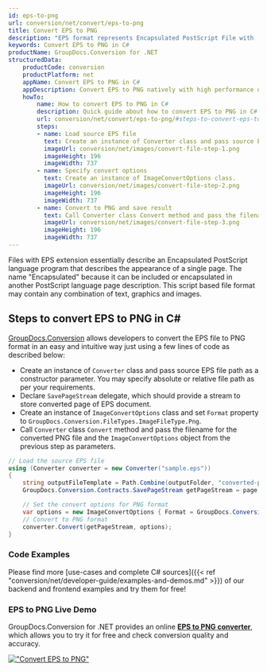 ```yaml
---
id: eps-to-png
url: conversion/net/convert/eps-to-png
title: Convert EPS to PNG
description: "EPS format represents Encapsulated PostScript File with .eps extension. Learn how to convert EPS to PNG file programmatically in C# language using GroupDocs.Conversion for .NET library."
keywords: Convert EPS to PNG in C#
productName: GroupDocs.Conversion for .NET
structuredData:
    productCode: conversion
    productPlatform: net
    appName: Convert EPS to PNG in C#
    appDescription: Convert EPS to PNG natively with high performance using C# language and server side GroupDocs.Conversion for .NET APIs, without the use of any software like Microsoft or Open Office.
    howTo:
        name: How to convert EPS to PNG in C# 
        description: Quick guide about how to convert EPS to PNG in C# with high performance and accuracy.
        url: conversion/net/convert/eps-to-png/#steps-to-convert-eps-to-png-in-c
        steps:
        - name: Load source EPS file 
          text: Create an instance of Converter class and pass source EPS file path as a constructor parameter. You may specify absolute or relative file path as per your requirements. 
          imageUrl: conversion/net/images/convert-file-step-1.png
          imageHeight: 196
          imageWidth: 737
        - name: Specify convert options 
          text: Create an instance of ImageConvertOptions class.
          imageUrl: conversion/net/images/convert-file-step-2.png
          imageHeight: 196
          imageWidth: 737
        - name: Convert to PNG and save result 
          text: Call Converter class Convert method and pass the filename for the converted HTML file and the ImageConvertOptions object from the previous step as parameters.
          imageUrl: conversion/net/images/convert-file-step-3.png
          imageHeight: 196
          imageWidth: 737
---
```


Files with EPS extension essentially describe an Encapsulated PostScript language program that describes the appearance of a single page. The name "Encapsulated" because it can be included or encapsulated in another PostScript language page description. This script based file format may contain any combination of text, graphics and images.

## Steps to convert EPS to PNG in C#

[GroupDocs.Conversion](https://products.groupdocs.com/conversion/net) allows developers to convert the EPS file to PNG format in an easy and intuitive way just using a few lines of code as described below:

* Create an instance of `Converter` class and pass source EPS file path as a constructor parameter. You may specify absolute or relative file path as per your requirements. 
* Declare `SavePageStream` delegate, which should provide a stream to store converted page of EPS document.
* Create an instance of `ImageConvertOptions` class and set `Format` property to `GroupDocs.Conversion.FileTypes.ImageFileType.Png`.
* Call `Converter` class `Convert` method and pass the filename for the converted PNG file and the `ImageConvertOptions` object from the previous step as parameters.

```csharp
// Load the source EPS file
using (Converter converter = new Converter("sample.eps"))
{
    string outputFileTemplate = Path.Combine(outputFolder, "converted-page-{0}.png");
    GroupDocs.Conversion.Contracts.SavePageStream getPageStream = page => new FileStream(string.Format(outputFileTemplate, page), FileMode.Create);

    // Set the convert options for PNG format
    var options = new ImageConvertOptions { Format = GroupDocs.Conversion.FileTypes.ImageFileType.Png };   
    // Convert to PNG format
    converter.Convert(getPageStream, options);
}
```

### Code Examples

Please find more [use-cases and complete C# sources]({{< ref "conversion/net/developer-guide/examples-and-demos.md" >}}) of our backend and frontend examples and try them for free!

### EPS to PNG Live Demo

GroupDocs.Conversion for .NET provides an online [**EPS to PNG converter**](https://products.groupdocs.app/conversion/eps-to-png), which allows you to try it for free and check conversion quality and accuracy.

[!["Convert EPS to PNG"](conversion/net/images/convert-to-png/convert-eps-to-png.png)](https://products.groupdocs.app/conversion/eps-to-png)